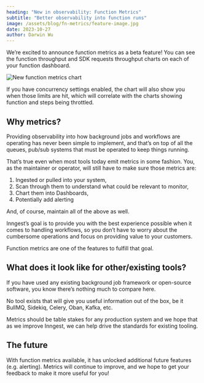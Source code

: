 ```yaml
---
heading: "New in observability: Function Metrics"
subtitle: "Better observability into function runs"
image: /assets/blog/fn-metrics/feature-image.jpg
date: 2023-10-27
author: Darwin Wu
---
```


We’re excited to announce function metrics as a beta feature! You can see the function throughput and SDK requests throughput charts on each of your function dashboard.

![New function metrics chart](/assets/blog/fn-metrics/metrics-chart.png)

If you have concurrency settings enabled, the chart will also show you when those limits are hit, which will correlate with the charts showing function and steps being throttled.

## Why metrics?

Providing observability into how background jobs and workflows are operating has never been simple to implement, and that’s on top of all the queues, pub/sub systems that must be operated to keep things running.

That’s true even when most tools today emit metrics in some fashion. You, as the maintainer or operator, will still have to make sure those metrics are:

1. Ingested or pulled into your system,
2. Scan through them to understand what could be relevant to monitor,
3. Chart them into Dashboards,
4. Potentially add alerting

And, of course, maintain all of the above as well.

Inngest’s goal is to provide you with the best experience possible when it comes to handling workflows, so you don’t have to worry about the cumbersome operations and focus on providing value to your customers.

Function metrics are one of the features to fulfill that goal.

## What does it look like for other/existing tools?

If you have used any existing background job framework or open-source software, you know there’s nothing much to compare here.

No tool exists that will give you useful information out of the box, be it BullMQ, Sidekiq, Celery, Oban, Kafka, etc.

Metrics should be table stakes for any production system and we hope that as we improve Inngest, we can help drive the standards for existing tooling.

## The future

With function metrics available, it has unlocked additional future features (e.g. alerting).
Metrics will continue to improve, and we hope to get your feedback to make it more useful for you!


